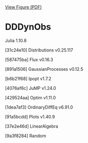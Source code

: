 [View Figure (PDF)](https://github.com/EasternBoy/DDDynObs/blob/main/Scheme.pdf)



# DDDynObs
  Julia 1.10.8
  
  [31c24e10] Distributions v0.25.117

  [587475ba] Flux v0.16.3

  [891a1506] GaussianProcesses v0.12.5

  [b6b21f68] Ipopt v1.7.2

  [4076af6c] JuMP v1.24.0

  [429524aa] Optim v1.11.0

  [1dea7af3] OrdinaryDiffEq v6.91.0

  [91a5bcdd] Plots v1.40.9

  [37e2e46d] LinearAlgebra
  
  [9a3f8284] Random
